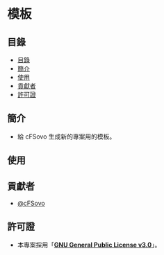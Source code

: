 # 模板
## 目錄
* [目錄](#目錄)
* [簡介](#簡介)
* [使用](#使用)
* [貢獻者](#貢獻者)
* [許可證](#許可證)
## 簡介
* 給 cFSovo 生成新的專案用的模板。

## 使用

## 貢獻者
* [@cFSovo](https://blog.cFSovo.tk)
## 許可證
* 本專案採用「**[GNU General Public License v3.0](LICENSE)**」。
